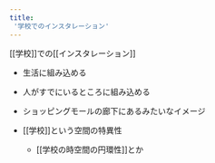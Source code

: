 ```yaml
---
title:
 '学校でのインスタレーション'
---
```


[[学校]]での[[インスタレーション]]
- 生活に組み込める
- 人がすでにいるところに組み込める
- ショッピングモールの廊下にあるみたいなイメージ

- [[学校]]という空間の特異性
    - [[学校の時空間の円環性]]とか
